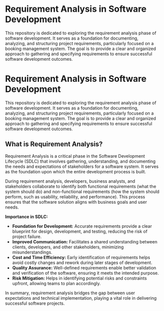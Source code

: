 # Requirement Analysis in Software Development
This repository is dedicated to exploring the requirement analysis phase of software development. It serves as a foundation for documenting, analyzing, and structuring project requirements, particularly focused on a booking management system. The goal is to provide a clear and organized approach to gathering and specifying requirements to ensure successful software development outcomes.
# Requirement Analysis in Software Development

This repository is dedicated to exploring the requirement analysis phase of software development. It serves as a foundation for documenting, analyzing, and structuring project requirements, particularly focused on a booking management system. The goal is to provide a clear and organized approach to gathering and specifying requirements to ensure successful software development outcomes.

## What is Requirement Analysis?

Requirement Analysis is a critical phase in the Software Development Lifecycle (SDLC) that involves gathering, understanding, and documenting the needs and expectations of stakeholders for a software system. It serves as the foundation upon which the entire development process is built.

During requirement analysis, developers, business analysts, and stakeholders collaborate to identify both functional requirements (what the system should do) and non-functional requirements (how the system should perform, such as usability, reliability, and performance). This process ensures that the software solution aligns with business goals and user needs.

**Importance in SDLC:**

- **Foundation for Development:** Accurate requirements provide a clear blueprint for design, development, and testing, reducing the risk of project failure.
- **Improved Communication:** Facilitates a shared understanding between clients, developers, and other stakeholders, minimizing misunderstandings.
- **Cost and Time Efficiency:** Early identification of requirements helps avoid costly changes and rework during later stages of development.
- **Quality Assurance:** Well-defined requirements enable better validation and verification of the software, ensuring it meets the intended purpose.
- **Risk Mitigation:** Helps in identifying potential risks and constraints upfront, allowing teams to plan accordingly.

In summary, requirement analysis bridges the gap between user expectations and technical implementation, playing a vital role in delivering successful software projects.

